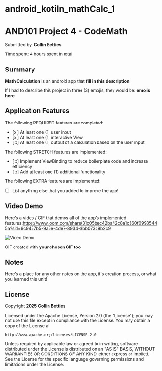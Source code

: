 # android_kotiln_mathCalc_1
<!-- (This is a comment) INSTRUCTIONS: Go through this page and fill out any **bolded** entries with their correct values.-->

# AND101 Project 4 - CodeMath

Submitted by: **Collin Betties**

Time spent: **4** hours spent in total

## Summary

**Math Calculation** is an android app that **fill in this description**

If I had to describe this project in three (3) emojis, they would be: **emojis here**

## Application Features

<!-- (This is a comment) Please be sure to change the [ ] to [x] for any features you completed.  If a feature is not checked [x], you might miss the points for that item! -->

The following REQUIRED features are completed:

- [x ] At least one (1) user input
- [x ] At least one (1) interactive View
- [ x] At least one (1) output of a calculation based on the user input

The following STRETCH features are implemented:

- [ x] Implement ViewBinding to reduce boilerplate code and increase efficiency
- [ x] Add at least one (1) additional functionality

The following EXTRA features are implemented:

- [ ] List anything else that you added to improve the app!

## Video Demo

Here's a video / GIF that demos all of the app's implemented features:https://www.loom.com/share/31c05bec42ba42c8a1c360f09985445a?sid=9c9457b5-9a5e-4de7-8934-8bb073c9b2c9

<img src='http://i.imgur.com/link/to/your/gif/file.gif' title='Video Demo' width='' alt='Video Demo' />

GIF created with **your chosen GIF tool**

<!-- Recommended tools:
- [Kap](https://getkap.co/) for macOS
- [ScreenToGif](https://www.screentogif.com/) for Windows
- [peek](https://github.com/phw/peek) for Linux. -->

## Notes

Here's a place for any other notes on the app, it's creation process, or what you learned this unit!

## License

Copyright **2025** **Collin Betties**

Licensed under the Apache License, Version 2.0 (the "License");
you may not use this file except in compliance with the License.
You may obtain a copy of the License at

    http://www.apache.org/licenses/LICENSE-2.0

Unless required by applicable law or agreed to in writing, software
distributed under the License is distributed on an "AS IS" BASIS,
WITHOUT WARRANTIES OR CONDITIONS OF ANY KIND, either express or implied.
See the License for the specific language governing permissions and
limitations under the License.

